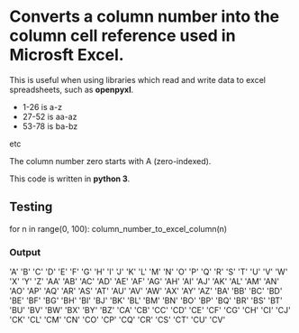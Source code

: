 # Converts a column number into the column cell reference used in Microsft Excel.

This is useful when using libraries which read and write data to excel spreadsheets, such as **openpyxl**.

* 1-26 is a-z
* 27-52 is aa-az
* 53-78 is ba-bz
 
 etc

The column number zero starts with A (zero-indexed).

This code is written in **python 3**.

## Testing

for n in range(0, 100):
  column_number_to_excel_column(n)
  
### Output

'A'
'B'
'C'
'D'
'E'
'F'
'G'
'H'
'I'
'J'
'K'
'L'
'M'
'N'
'O'
'P'
'Q'
'R'
'S'
'T'
'U'
'V'
'W'
'X'
'Y'
'Z'
'AA'
'AB'
'AC'
'AD'
'AE'
'AF'
'AG'
'AH'
'AI'
'AJ'
'AK'
'AL'
'AM'
'AN'
'AO'
'AP'
'AQ'
'AR'
'AS'
'AT'
'AU'
'AV'
'AW'
'AX'
'AY'
'AZ'
'BA'
'BB'
'BC'
'BD'
'BE'
'BF'
'BG'
'BH'
'BI'
'BJ'
'BK'
'BL'
'BM'
'BN'
'BO'
'BP'
'BQ'
'BR'
'BS'
'BT'
'BU'
'BV'
'BW'
'BX'
'BY'
'BZ'
'CA'
'CB'
'CC'
'CD'
'CE'
'CF'
'CG'
'CH'
'CI'
'CJ'
'CK'
'CL'
'CM'
'CN'
'CO'
'CP'
'CQ'
'CR'
'CS'
'CT'
'CU'
'CV'
